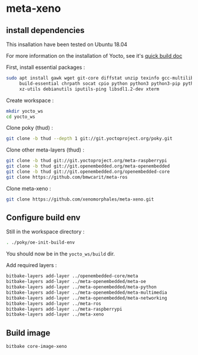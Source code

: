 # meta-xeno

## install dependencies

This insallation have been tested on Ubuntu 18.04

For more information on the installation of Yocto, see it's 
[quick build doc](https://www.yoctoproject.org/docs/2.6.2/brief-yoctoprojectqs/brief-yoctoprojectqs.html)

First, install essential packages :

```sh
sudo apt install gawk wget git-core diffstat unzip texinfo gcc-multilib \
     build-essential chrpath socat cpio python python3 python3-pip python3-pexpect \
     xz-utils debianutils iputils-ping libsdl1.2-dev xterm
```

Create workspace :

```sh
mkdir yocto_ws
cd yocto_ws
```

Clone poky (thud) :

```sh
git clone -b thud --depth 1 git://git.yoctoproject.org/poky.git
```

Clone other meta-layers (thud) :

```sh
git clone -b thud git://git.yoctoproject.org/meta-raspberrypi
git clone -b thud git://git.openembedded.org/meta-openembedded
git clone -b thud git://git.openembedded.org/openembedded-core
git clone https://github.com/bmwcarit/meta-ros
```

Clone meta-xeno :

```sh
git clone https://github.com/xenomorphales/meta-xeno.git
```

## Configure build env

Still in the workspace directory :

```sh
. ./poky/oe-init-build-env
```

You should now be in the `yocto_ws/build` dir.

Add required layers :

```sh
bitbake-layers add-layer ../openembedded-core/meta
bitbake-layers add-layer ../meta-openembedded/meta-oe
bitbake-layers add-layer ../meta-openembedded/meta-python
bitbake-layers add-layer ../meta-openembedded/meta-multimedia
bitbake-layers add-layer ../meta-openembedded/meta-networking
bitbake-layers add-layer ../meta-ros
bitbake-layers add-layer ../meta-raspberrypi
bitbake-layers add-layer ../meta-xeno
```

## Build image

```sh
bitbake core-image-xeno
```
